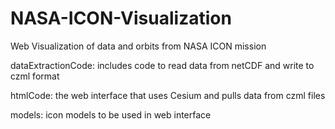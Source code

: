 # NASA-ICON-Visualization
Web Visualization of data and orbits from NASA ICON mission

dataExtractionCode: includes code to read data from netCDF and write to czml format

htmlCode: the web interface that uses Cesium and pulls data from czml files

models: icon models to be used in web interface
